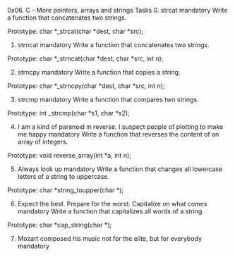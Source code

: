 0x06. C - More pointers, arrays and strings
Tasks
0. strcat
mandatory
Write a function that concatenates two strings.

Prototype: char *_strcat(char *dest, char *src);

  
1. strncat
mandatory
Write a function that concatenates two strings.

Prototype: char *_strncat(char *dest, char *src, int n);

  
2. strncpy
mandatory
Write a function that copies a string.

Prototype: char *_strncpy(char *dest, char *src, int n);

  
3. strcmp
mandatory
Write a function that compares two strings.

Prototype: int _strcmp(char *s1, char *s2);

  
4. I am a kind of paranoid in reverse. I suspect people of plotting to make me happy
mandatory
Write a function that reverses the content of an array of integers.

Prototype: void reverse_array(int *a, int n);

  
5. Always look up
mandatory
Write a function that changes all lowercase letters of a string to uppercase.

Prototype: char *string_toupper(char *);

  
6. Expect the best. Prepare for the worst. Capitalize on what comes
mandatory
Write a function that capitalizes all words of a string.

Prototype: char *cap_string(char *);

7. Mozart composed his music not for the elite, but for everybody
mandatory